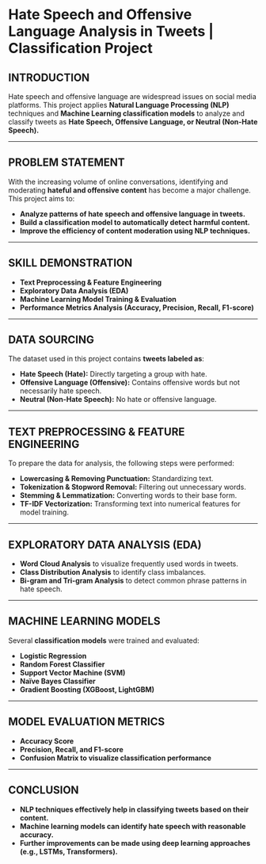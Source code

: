 # **Hate Speech and Offensive Language Analysis in Tweets | Classification Project**  

## **INTRODUCTION**  
Hate speech and offensive language are widespread issues on social media platforms. This project applies **Natural Language Processing (NLP)** techniques and **Machine Learning classification models** to analyze and classify tweets as **Hate Speech, Offensive Language, or Neutral (Non-Hate Speech).**  

---

## **PROBLEM STATEMENT**  
With the increasing volume of online conversations, identifying and moderating **hateful and offensive content** has become a major challenge. This project aims to:  
- **Analyze patterns of hate speech and offensive language in tweets.**  
- **Build a classification model to automatically detect harmful content.**  
- **Improve the efficiency of content moderation using NLP techniques.**  

---

## **SKILL DEMONSTRATION**  
- **Text Preprocessing & Feature Engineering**  
- **Exploratory Data Analysis (EDA)**  
- **Machine Learning Model Training & Evaluation**  
- **Performance Metrics Analysis (Accuracy, Precision, Recall, F1-score)**  

---

## **DATA SOURCING**  
The dataset used in this project contains **tweets labeled as**:  
- **Hate Speech (Hate):** Directly targeting a group with hate.  
- **Offensive Language (Offensive):** Contains offensive words but not necessarily hate speech.  
- **Neutral (Non-Hate Speech):** No hate or offensive language.  

---

## **TEXT PREPROCESSING & FEATURE ENGINEERING**  
To prepare the data for analysis, the following steps were performed:  
- **Lowercasing & Removing Punctuation:** Standardizing text.  
- **Tokenization & Stopword Removal:** Filtering out unnecessary words.  
- **Stemming & Lemmatization:** Converting words to their base form.  
- **TF-IDF Vectorization:** Transforming text into numerical features for model training.  

---

## **EXPLORATORY DATA ANALYSIS (EDA)**  
- **Word Cloud Analysis** to visualize frequently used words in tweets.  
- **Class Distribution Analysis** to identify class imbalances.  
- **Bi-gram and Tri-gram Analysis** to detect common phrase patterns in hate speech.  

---

## **MACHINE LEARNING MODELS**  
Several **classification models** were trained and evaluated:  
- **Logistic Regression**  
- **Random Forest Classifier**  
- **Support Vector Machine (SVM)**  
- **Naïve Bayes Classifier**  
- **Gradient Boosting (XGBoost, LightGBM)**  

---

## **MODEL EVALUATION METRICS**  
- **Accuracy Score**  
- **Precision, Recall, and F1-score**  
- **Confusion Matrix to visualize classification performance**  

---

## **CONCLUSION**  
- **NLP techniques effectively help in classifying tweets based on their content.**  
- **Machine learning models can identify hate speech with reasonable accuracy.**  
- **Further improvements can be made using deep learning approaches (e.g., LSTMs, Transformers).**  
